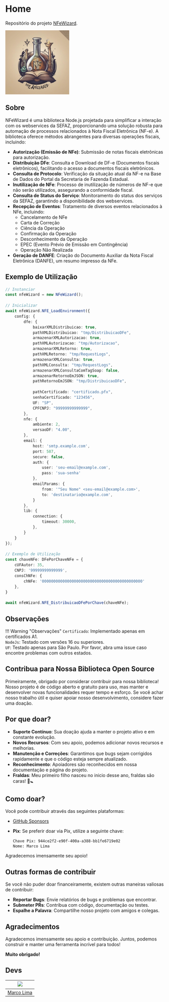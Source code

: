 # Home

Repositório do projeto [NFeWizard](https://github.com/nfewizard).
<div style="height: 200px; display: flex; justify-content: center; align-items: center; width: 200px;">
  <img src="assets/logo.jpg" />
</div>

## Sobre

NFeWizard é uma biblioteca Node.js projetada para simplificar a interação com os webservices da SEFAZ, proporcionando uma solução robusta para automação de processos relacionados à Nota Fiscal Eletrônica (NF-e). A biblioteca oferece métodos abrangentes para diversas operações fiscais, incluindo:

- **Autorização (Emissão de NFe)**: Submissão de notas fiscais eletrônicas para autorização.
- **Distribuição DFe**: Consulta e Download de DF-e (Documentos fiscais eletrônicos), facilitando o acesso a documentos fiscais eletrônicos.
- **Consulta de Protocolo**: Verificação da situação atual da NF-e na Base de Dados do Portal da Secretaria de Fazenda Estadual.
- **Inutilização de NFe**: Processo de inutilização de números de NF-e que não serão utilizados, assegurando a conformidade fiscal.
- **Consulta de Status do Serviço**: Monitoramento do status dos serviços da SEFAZ, garantindo a disponibilidade dos webservices.
- **Recepção de Eventos**: Tratamento de diversos eventos relacionados à NFe, incluindo:
    - Cancelamento de NFe
    - Carta de Correção
    - Ciência da Operação
    - Confirmação da Operação
    - Desconhecimento da Operação
    - EPEC (Evento Prévio de Emissão em Contingência)
    - Operação Não Realizada
- **Geração de DANFE**: Criação do Documento Auxiliar da Nota Fiscal Eletrônica (DANFE), um resumo impresso da NFe.

## Exemplo de Utilização

```typescript
// Instanciar
const nfeWizard = new NFeWizard();

// Inicializar
await nfeWizard.NFE_LoadEnvironment({
    config: {
        dfe: {
            baixarXMLDistribuicao: true,
            pathXMLDistribuicao: "tmp/DistribuicaoDFe",
            armazenarXMLAutorizacao: true,
            pathXMLAutorizacao: "tmp/Autorizacao",
            armazenarXMLRetorno: true,
            pathXMLRetorno: "tmp/RequestLogs",
            armazenarXMLConsulta: true,
            pathXMLConsulta: "tmp/RequestLogs",
            armazenarXMLConsultaComTagSoap: false,
            armazenarRetornoEmJSON: true,
            pathRetornoEmJSON: "tmp/DistribuicaoDFe",

            pathCertificado: "certificado.pfx",
            senhaCertificado: "123456",
            UF: "SP",
            CPFCNPJ: "99999999999999",
        },
        nfe: {
            ambiente: 2,
            versaoDF: "4.00",
        },
        email: {
            host: 'smtp.example.com',
            port: 587,
            secure: false,
            auth: {
                user: 'seu-email@example.com',
                pass: 'sua-senha'
            },
            emailParams: {
                from: '"Seu Nome" <seu-email@example.com>',
                to: 'destinatario@example.com',
            }
        },
        lib: {
            connection: {
                timeout: 30000,
            },
        }
    }
});

// Exemplo de Utilização
const chaveNFe: DFePorChaveNFe = {
    cUFAutor: 35,
    CNPJ: '99999999999999',
    consChNFe: {
        chNFe: '00000000000000000000000000000000000000000000'
    },
}

await nfeWizard.NFE_DistribuicaoDFePorChave(chaveNFe);
```

<!-- ## Documentação

- [Inicializar ambiente](./src/config/CONFIG.md): Parametros de inicialização da lib
- [Exemplos de Uso](./src/exemplos/): Exemplo de utilização da lib
- [XMLs de Exemplo](./src/exemplos/): Exemplos de XML de consulta e retorno -->

## Observações
!!! Warning "Observações"
    `Certificado`: Implementado apenas em certificados A1.<br>
    `NodeJs`: Testado com versões 16 ou superiores.<br>
    `UF`: Testado apenas para São Paulo. Por favor, abra uma issue caso encontre problemas com outros estados.<br>


## Contribua para Nossa Biblioteca Open Source

Primeiramente, obrigado por considerar contribuir para nossa biblioteca! Nosso projeto é de código aberto e gratuito para uso, mas manter e desenvolver novas funcionalidades requer tempo e esforço. Se você achar nosso trabalho útil e quiser apoiar nosso desenvolvimento, considere fazer uma doação.

## Por que doar?

- **Suporte Contínuo**: Sua doação ajuda a manter o projeto ativo e em constante evolução.
- **Novos Recursos**: Com seu apoio, podemos adicionar novos recursos e melhorias.
- **Manutenção e Correções**: Garantimos que bugs sejam corrigidos rapidamente e que o código esteja sempre atualizado.
- **Reconhecimento**: Apoiadores são reconhecidos em nossa documentação e página do projeto.
- **Fraldas**: Meu primeiro filho nasceu no inicio desse ano, fraldas são caras! 🍼🚼

## Como doar?

Você pode contribuir através das seguintes plataformas:

- [GitHub Sponsors](https://github.com/sponsors/SeuUsuario)
- **Pix**: Se preferir doar via Pix, utilize a seguinte chave:

    ```
    Chave Pix: 944ce2f2-e90f-400a-a388-bb1fe6719e02
    Nome: Marco Lima
    ```

Agradecemos imensamente seu apoio!

## Outras formas de contribuir

Se você não puder doar financeiramente, existem outras maneiras valiosas de contribuir:

- **Reportar Bugs**: Envie relatórios de bugs e problemas que encontrar.
- **Submeter PRs**: Contribua com código, documentação ou testes.
- **Espalhe a Palavra**: Compartilhe nosso projeto com amigos e colegas.

## Agradecimentos

Agradecemos imensamente seu apoio e contribuição. Juntos, podemos construir e manter uma ferramenta incrível para todos!

**Muito obrigado!**


## Devs

| [<img src="https://avatars.githubusercontent.com/u/59918400?s=400&u=3554ebcf0f75263637516867945ebd371e68da71&v=4" width="75px;"/>](https://github.com/Maurelima) |
| :--------------------------------------------------------------------------------------------------------------------------------------------------------------: |
|                                                            [Marco Lima](https://github.com/Maurelima)                                                            |

